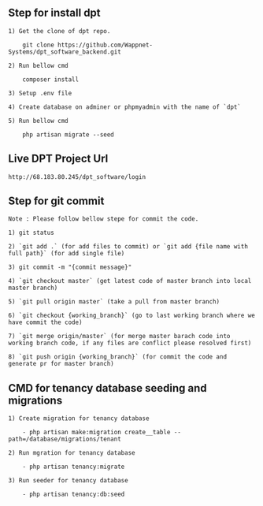 ## Step for install dpt

	1) Get the clone of dpt repo.

		git clone https://github.com/Wappnet-Systems/dpt_software_backend.git

	2) Run bellow cmd

		composer install

	3) Setup .env file

	4) Create database on adminer or phpmyadmin with the name of `dpt`

	5) Run bellow cmd

		php artisan migrate --seed

## Live DPT Project Url

	http://68.183.80.245/dpt_software/login

## Step for git commit

	Note : Please follow bellow stepe for commit the code.

	1) git status

	2) `git add .` (for add files to commit) or `git add {file name with full path}` (for add single file)

	3) git commit -m "{commit message}"

	4) `git checkout master` (get latest code of master branch into local master branch)

	5) `git pull origin master` (take a pull from master branch)

	6) `git checkout {working_branch}` (go to last working branch where we have commit the code)

	7) `git merge origin/master` (for merge master barach code into working branch code, if any files are conflict please resolved first)

	8) `git push origin {working_branch}` (for commit the code and generate pr for master branch)

## CMD for tenancy database seeding and migrations

	1) Create migration for tenancy database

		- php artisan make:migration create__table --path=/database/migrations/tenant

	2) Run mgration for tenancy database

		- php artisan tenancy:migrate

	3) Run seeder for tenancy database

		- php artisan tenancy:db:seed